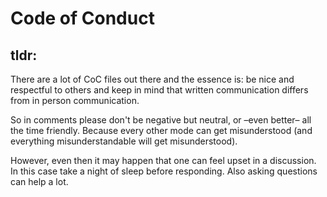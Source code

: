 
# Code of Conduct

## tldr:

There are a lot of CoC files out there and the essence is: be nice and respectful to others and keep in mind that written communication differs from in person communication.

So in comments please don't be negative but neutral, or –even better– all the time friendly. Because every other mode can get misunderstood (and everything misunderstandable will get misunderstood).

However, even then it may happen that one can feel upset in a discussion. In this case take a night of sleep before responding. Also asking questions can help a lot.

